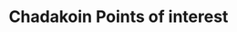 ---
piece: map
chapter: chadakoin
published: true
title: Chadakoin Points of interest
description: Explore locations around the Chadakoin River
credit:
src: http://app.orbitist.com/embed/607
---